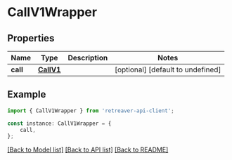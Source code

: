 # CallV1Wrapper


## Properties

Name | Type | Description | Notes
------------ | ------------- | ------------- | -------------
**call** | [**CallV1**](CallV1.md) |  | [optional] [default to undefined]

## Example

```typescript
import { CallV1Wrapper } from 'retreaver-api-client';

const instance: CallV1Wrapper = {
    call,
};
```

[[Back to Model list]](../README.md#documentation-for-models) [[Back to API list]](../README.md#documentation-for-api-endpoints) [[Back to README]](../README.md)
